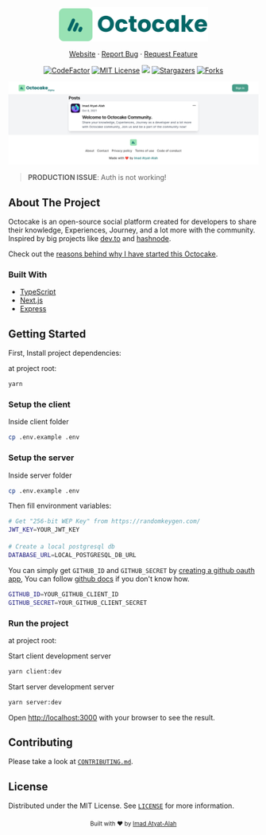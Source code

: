 <div align="center">
  <a href="https://github.com/Octocake-Dev/octocake/">
    <img src="./client/public/desktop-logo.svg" alt="Octocake logo" width="300" />
  </a>
</div>

<div align="center">

[Website][octocake-link]
·
[Report Bug][issues-link]
·
[Request Feature][issues-link]

</div>

<div align="center">

[![CodeFactor][codefactor-image]][codefactor-link]
[![MIT License][license-image]][license-link]
![][typescript-image]
[![Stargazers][stars-image]][stars-link]
[![Forks][forks-image]][forks-link]

</div>

<p align="center">
  <img src="./screenshot.png" alt="Octocake screenshot" width="1366" />
</p>

> **PRODUCTION ISSUE**: Auth is not working!

## About The Project

Octocake is an open-source social platform created for developers to share their knowledge, Experiences, Journey, and a lot more with the community. Inspired by big projects like [dev.to](https://dev.to/) and [hashnode](https://hashnode.com/).

Check out the [reasons behind why I have started this Octocake](https://imadatyatalah.vercel.app/blog/why-i-have-started-octocake#why-i-have-started-octocake).

### Built With

- [TypeScript](https://www.typescriptlang.org/)
- [Next.js](https://nextjs.org/)
- [Express](https://expressjs.com/)

## Getting Started

First, Install project dependencies:

at project root:

```bash
yarn
```

### Setup the client

Inside client folder

```bash
cp .env.example .env
```

### Setup the server

Inside server folder

```bash
cp .env.example .env
```

Then fill environment variables:

```bash
# Get "256-bit WEP Key" from https://randomkeygen.com/
JWT_KEY=YOUR_JWT_KEY

# Create a local postgresql db
DATABASE_URL=LOCAL_POSTGRESQL_DB_URL
```

You can simply get `GITHUB_ID` and `GITHUB_SECRET` by [creating a github oauth app](https://github.com/settings/applications/new), You can follow [github docs](https://docs.github.com/en/developers/apps/building-oauth-apps/creating-an-oauth-app) if you don't know how.

```bash
GITHUB_ID=YOUR_GITHUB_CLIENT_ID
GITHUB_SECRET=YOUR_GITHUB_CLIENT_SECRET
```

### Run the project

at project root:

Start client development server

```bash
yarn client:dev
```

Start server development server

```bash
yarn server:dev
```

Open [http://localhost:3000](http://localhost:3000) with your browser to see the result.

## Contributing

Please take a look at [`CONTRIBUTING.md`][contributing-link].

## License

Distributed under the MIT License. See [`LICENSE`][license-link] for more information.

<div align="center">
  <sub>Built with ❤️ by <a href="https://github.com/imadatyatalah">Imad Atyat-Alah</a></sub>
</div>

[octocake-link]: https://octocake.netlify.app
[codefactor-image]: https://www.codefactor.io/repository/github/octocake-dev/octocake/badge?style=for-the-badge
[codefactor-link]: https://www.codefactor.io/repository/github/octocake-dev/octocake
[license-image]: https://img.shields.io/github/license/Octocake-Dev/octocake?color=blue&style=for-the-badge
[license-link]: https://github.com/Octocake-Dev/octocake/blob/main/LICENSE
[typescript-image]: https://img.shields.io/badge/Typescript-294E80.svg?style=for-the-badge&logo=typescript
[stars-image]: https://img.shields.io/github/stars/Octocake-Dev/octocake?style=for-the-badge
[stars-link]: https://github.com/Octocake-Dev/octocake/stargazers
[forks-image]: https://img.shields.io/github/forks/Octocake-Dev/octocake?style=for-the-badge
[forks-link]: https://github.com/Octocake-Dev/octocake/network/members
[issues-link]: https://github.com/Octocake-Dev/octocake/issues
[contributing-link]: https://github.com/Octocake-Dev/octocake/blob/main/CONTRIBUTING.md
